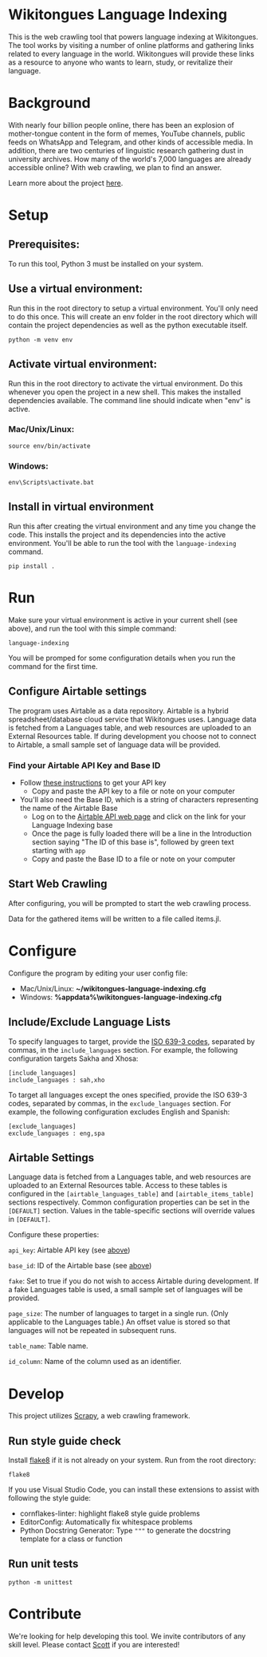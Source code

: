 # Wikitongues Language Indexing
This is the web crawling tool that powers language indexing at Wikitongues.
The tool works by visiting a number of online platforms and gathering links related to every language in the world.
Wikitongues will provide these links as a resource to anyone who wants to learn, study, or revitalize their language.

# Background
With nearly four billion people online, there has been an explosion of mother-tongue content in the form of memes, YouTube channels, public feeds on WhatsApp and Telegram, and other kinds of accessible media. In addition, there are two centuries of linguistic research gathering dust in university archives. How many of the world's 7,000 languages are already accessible online? With web crawling, we plan to find an answer.

Learn more about the project [here](https://wikitongues.org/projects/language-indexing/).

# Setup
## Prerequisites:
To run this tool, Python 3 must be installed on your system.

## Use a virtual environment:
Run this in the root directory to setup a virtual environment.
You'll only need to do this once.
This will create an env folder in the root directory which will contain the project dependencies as well as the python executable itself.
```
python -m venv env
```
## Activate virtual environment:
Run this in the root directory to activate the virtual environment.
Do this whenever you open the project in a new shell.
This makes the installed dependencies available.
The command line should indicate when "env" is active.
### Mac/Unix/Linux:
```
source env/bin/activate
```
### Windows:
```
env\Scripts\activate.bat
```
## Install in virtual environment
Run this after creating the virtual environment and any time you change the code.
This installs the project and its dependencies into the active environment.
You'll be able to run the tool with the `language-indexing` command.
```
pip install .
```
# Run
Make sure your virtual environment is active in your current shell (see
above), and run the tool with this simple command:
```
language-indexing
```
You will be promped for some configuration details when you run the command for
the first time.

## Configure Airtable settings

The program uses Airtable as a data repository. Airtable is a hybrid
spreadsheet/database cloud service that Wikitongues uses. Language data is fetched from a Languages table, and web resources are
uploaded to an External Resources table. If during development you choose not to connect to Airtable, a small sample set of language data will be provided.

### <a name="airtableAPI"></a> Find your Airtable API Key and Base ID

* Follow [these instructions](https://support.airtable.com/hc/en-us/articles/219046777-How-do-I-get-my-API-key-) to get your API key
  * Copy and paste the API key to a file or note on your computer
* You'll also need the Base ID, which is a string of characters representing the name of the Airtable Base
  * Log on to the [Airtable API web page](https://airtable.com/api) and click on the link for your Language Indexing base
  * Once the page is fully loaded there will be a line in the Introduction section saying "The ID of this base is", followed by green text starting with `app`
  * Copy and paste the Base ID to a file or note on your computer

## Start Web Crawling

After configuring, you will be prompted to start the web crawling process.

Data for the gathered items will be written to a file called items.jl.

# Configure

Configure the program by editing your user config file:
* Mac/Unix/Linux: **~/wikitongues-language-indexing.cfg**
* Windows: **%appdata%\wikitongues-language-indexing.cfg**

## Include/Exclude Language Lists

To specify languages to target, provide the [ISO 639-3 codes](https://en.wikipedia.org/wiki/List_of_ISO_639-3_codes), separated by commas, in the `include_languages` section.
For example, the following configuration targets Sakha and Xhosa:
```
[include_languages]
include_languages : sah,xho
```

To target all languages except the ones specified, provide the ISO 639-3 codes, separated by commas, in the `exclude_languages` section.
For example, the following configuration excludes English and Spanish:
```
[exclude_languages]
exclude_languages : eng,spa
```

## Airtable Settings

Language data is fetched from a Languages table, and web resources are
uploaded to an External Resources table. Access to these tables is configured in the
`[airtable_languages_table]` and `[airtable_items_table]` sections
respectively. Common configuration properties can be set in the `[DEFAULT]`
section. Values in the table-specific sections will override values in
`[DEFAULT]`.

Configure these properties:

`api_key`: Airtable API key (see [above](#airtableAPI))

`base_id`: ID of the Airtable base (see [above](#airtableAPI))

`fake`: Set to true if you do not wish to access Airtable during development.
If a fake Languages table is used, a small sample set of languages will be
provided.

`page_size`: The number of languages to target in a single run. (Only
applicable to the Languages table.) An offset value is stored so that languages
will not be repeated in subsequent runs.

`table_name`: Table name.

`id_column`: Name of the column used as an identifier.

# Develop
This project utilizes [Scrapy](https://docs.scrapy.org/en/latest/intro/tutorial.html), a web crawling framework.

## Run style guide check
Install [flake8](https://flake8.pycqa.org/en/latest/) if it is not already on your system.
Run from the root directory:
```
flake8
```
If you use Visual Studio Code, you can install these extensions to assist with following the style guide:
* cornflakes-linter: highlight flake8 style guide problems
* EditorConfig: Automatically fix whitespace problems
* Python Docstring Generator: Type `"""` to generate the docstring template for a class or function

## Run unit tests
```
python -m unittest
```

# Contribute
We're looking for help developing this tool.
We invite contributors of any skill level.
Please contact [Scott](mailto:scott@wikitongues.org) if you are interested!
